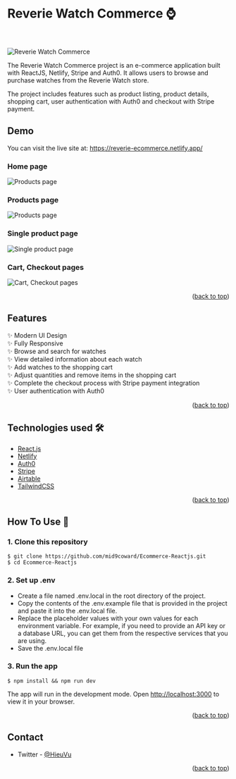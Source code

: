 <h1> Reverie Watch Commerce ⌚</h1> <br>

![Reverie Watch Commerce](https://media.giphy.com/media/1YHfCEw7pDVgwDBmTY/giphy.gif)

The Reverie Watch Commerce project is an e-commerce application built with ReactJS, Netlify, Stripe and Auth0. It allows users to browse and purchase watches from the Reverie Watch store.

The project includes features such as product listing, product details, shopping cart, user authentication with Auth0 and checkout with Stripe payment.

## Demo

You can visit the live site at: https://reverie-ecommerce.netlify.app/

### Home page

![Products page](https://media.giphy.com/media/1YHfCEw7pDVgwDBmTY/giphy.gif)

### Products page

![Products page](https://media.giphy.com/media/v1.Y2lkPTc5MGI3NjExOGYyZjU3MTVmYzQxYmI0MWFhNTNkN2M1NjUyZjdiZmU4NGJiODM5OSZlcD12MV9pbnRlcm5hbF9naWZzX2dpZklkJmN0PWc/P8PKKkDD8ASaGsGJ04/giphy.gif)

### Single product page

![Single product page](https://media.giphy.com/media/v1.Y2lkPTc5MGI3NjExOTg1YzFkMGE5MmI2YTdmMDIyMzlhN2RhZTlmYTZhMmYwNTliZjY5MyZlcD12MV9pbnRlcm5hbF9naWZzX2dpZklkJmN0PWc/jIYfD6RWzeUmsr6W4n/giphy.gif)

### Cart, Checkout pages

![Cart, Checkout pages](https://media.giphy.com/media/v1.Y2lkPTc5MGI3NjExMzlkZGU1MDgyMDc5OWU5ODBmYTc0ZDBlZGIwMDJhYmI4MTkwOWFjOSZlcD12MV9pbnRlcm5hbF9naWZzX2dpZklkJmN0PWc/jzy25KqqCAxEcJ1CQ2/giphy.gif)

<p align="right">(<a href="#top">back to top</a>)</p>

## Features

✨ Modern UI Design\
✨ Fully Responsive\
✨ Browse and search for watches\
✨ View detailed information about each watch\
✨ Add watches to the shopping cart\
✨ Adjust quantities and remove items in the shopping cart\
✨ Complete the checkout process with Stripe payment integration\
✨ User authentication with Auth0

<p align="right">(<a href="#top">back to top</a>)</p>

## Technologies used 🛠️

- [React.js](https://reactjs.org/)
- [Netlify](https://www.netlify.com/)
- [Auth0](https://auth0.com/)
- [Stripe](https://stripe.com/en-nl)
- [Airtable](https://airtable.com/)
- [TailwindCSS](https://tailwindcss.com/)

<p align="right">(<a href="#top">back to top</a>)</p>

## How To Use 🔧

### 1. Clone this repository

```
$ git clone https://github.com/mid9coward/Ecommerce-Reactjs.git
$ cd Ecommerce-Reactjs
```

### 2. Set up .env

- Create a file named .env.local in the root directory of the project.
- Copy the contents of the .env.example file that is provided in the project and paste it into the .env.local file.
- Replace the placeholder values with your own values for each environment variable. For example, if you need to provide an API key or a database URL, you can get them from the respective services that you are using.
- Save the .env.local file

### 3. Run the app

```
$ npm install && npm run dev
```

The app will run in the development mode.
Open [http://localhost:3000](http://localhost:3000) to view it in your browser.

<p align="right">(<a href="#top">back to top</a>)</p>

## Contact

- Twitter - [@HieuVu](https://www.linkedin.com/in/hieupcmusic/)

<p align="right">(<a href="#top">back to top</a>)</p>
